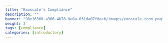 ```yaml
---
title: "Exoscale's Compliance"
description: ""
banner: "98e16360-a366-4b78-8e0a-031da07fdacb/images/exoscale-icon.png"
weight: 3
tags: [compliance]
categories: [introductory]
---
```

